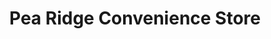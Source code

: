 ---
title: "Pea Ridge Convenience Store"
url: /roper/pea-ridge-convenience-store/
shop: convenience
---